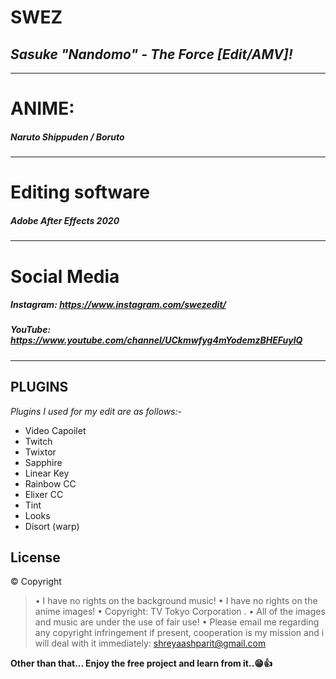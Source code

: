 # SWEZ
## _Sasuke "Nandomo" - The Force [Edit/AMV]!_

---
# ANIME:
##### Naruto Shippuden / Boruto



---
# Editing software
##### Adobe After Effects 2020

---
# Social Media
##### Instagram: https://www.instagram.com/swezedit/
##### YouTube: https://www.youtube.com/channel/UCkmwfyg4mYodemzBHEFuylQ

---


## PLUGINS
_Plugins I used for my edit are as follows:-_
- Video Capoilet
- Twitch
- Twixtor
- Sapphire
- Linear Key
- Rainbow CC
- Elixer CC
- Tint
- Looks
- Disort (warp)


## License

© Copyright
>• I have no rights on the background music!
>• I have no rights on the anime images!
>• Copyright: TV Tokyo Corporation .
>• All of the images and music are under the use of fair use!
>• Please email me regarding any copyright
>  infringement if present, cooperation is my
>  mission and i will deal with it immediately:
>  shreyaashparit@gmail.com

**Other than that... Enjoy the free project and learn from it..😁👍**

